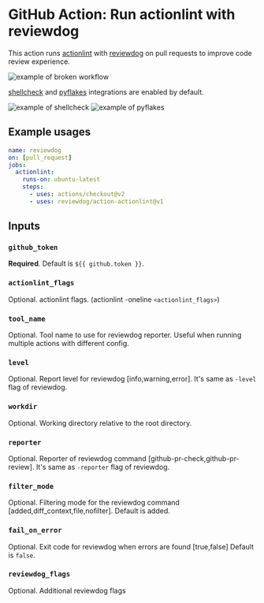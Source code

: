 # GitHub Action: Run actionlint with reviewdog

This action runs [actionlint](https://github.com/rhysd/actionlint) with
[reviewdog](https://github.com/reviewdog/reviewdog) on pull requests to improve
code review experience.

![example of broken workflow](https://user-images.githubusercontent.com/1157344/126649071-200f4e40-c507-4a17-952f-2ed7f30d8df7.png)

[shellcheck](https://github.com/koalaman/shellcheck) and [pyflakes](https://github.com/PyCQA/pyflakes) integrations are enabled by default.

![example of shellcheck](https://user-images.githubusercontent.com/1157344/126648951-b712cfbf-e12f-4d4b-842e-2c15b5181ae5.png)
![example of pyflakes](https://user-images.githubusercontent.com/1157344/126649211-c4943c9c-7238-486c-9b28-8e39bd172a8a.png)

## Example usages

```yaml
name: reviewdog
on: [pull_request]
jobs:
  actionlint:
    runs-on: ubuntu-latest
    steps:
      - uses: actions/checkout@v2
      - uses: reviewdog/action-actionlint@v1
```

## Inputs

### `github_token`

**Required**. Default is `${{ github.token }}`.

### `actionlint_flags`

Optional. actionlint flags. (actionlint -oneline `<actionlint_flags>`)

### `tool_name`

Optional. Tool name to use for reviewdog reporter. Useful when running multiple
actions with different config.

### `level`

Optional. Report level for reviewdog [info,warning,error].
It's same as `-level` flag of reviewdog.

### `workdir`

Optional. Working directory relative to the root directory.

### `reporter`

Optional. Reporter of reviewdog command [github-pr-check,github-pr-review].
It's same as `-reporter` flag of reviewdog.

### `filter_mode`

Optional. Filtering mode for the reviewdog command [added,diff_context,file,nofilter].
Default is added.

### `fail_on_error`

Optional.  Exit code for reviewdog when errors are found [true,false]
Default is `false`.

### `reviewdog_flags`

Optional. Additional reviewdog flags
